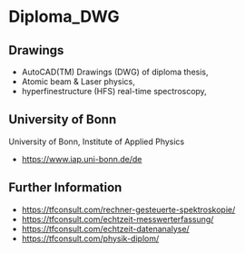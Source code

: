 # Diploma_DWG

## Drawings
- AutoCAD(TM) Drawings (DWG) of diploma thesis,
- Atomic beam &amp; Laser physics,
- hyperfinestructure (HFS) real-time spectroscopy,

## University of Bonn
University of Bonn, Institute of Applied Physics
- https://www.iap.uni-bonn.de/de

## Further Information
- https://tfconsult.com/rechner-gesteuerte-spektroskopie/
- https://tfconsult.com/echtzeit-messwerterfassung/
- https://tfconsult.com/echtzeit-datenanalyse/
- https://tfconsult.com/physik-diplom/
